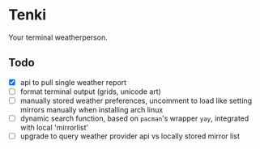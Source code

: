 # Tenki
Your terminal weatherperson.

## Todo
- [x] api to pull single weather report
- [ ] format terminal output (grids, unicode art) 
- [ ] manually stored weather preferences, uncomment to load like setting mirrors manually when installing arch linux
- [ ] dynamic search function, based on `pacman`'s wrapper `yay`, integrated with local 'mirrorlist'
- [ ] upgrade to query weather provider api vs locally stored mirror list
